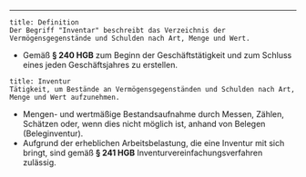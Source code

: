 ***

```ad-important
title: Definition
Der Begriff "Inventar" beschreibt das Verzeichnis der Vermögensgegenstände und Schulden nach Art, Menge und Wert.
```

- Gemäß **§ 240 HGB** zum Beginn der Geschäftstätigkeit und zum Schluss eines jeden Geschäftsjahres zu erstellen.

```ad-important
title: Inventur
Tätigkeit, um Bestände an Vermögensgegenständen und Schulden nach Art, Menge und Wert aufzunehmen.
```

- Mengen- und wertmäßige Bestandsaufnahme durch Messen, Zählen, Schätzen oder, wenn dies nicht möglich ist, anhand von Belegen (Beleginventur).
- Aufgrund der erheblichen Arbeitsbelastung, die eine Inventur mit sich bringt, sind gemäß **§ 241 HGB** Inventurvereinfachungsverfahren zulässig.
